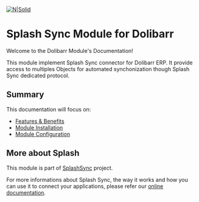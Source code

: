 
[![N|Solid](https://splashsync.github.io/Dolibarr/img/logo.jpg)](http://www.splashsync.com)

# Splash Sync Module for Dolibarr

Welcome to the Dolibarr Module's Documentation!

This module implement Splash Sync connector for Dolibarr ERP. It provide access to multiples Objects for automated synchonization though Splash Sync dedicated protocol.

## Summary 

This documentation will focus on:

* [Features & Benefits](https://splashsync.github.io/Dolibarr/features)
* [Module Installation](https://splashsync.github.io/Dolibarr/install)
* [Module Configuration](https://splashsync.github.io/Dolibarr/configuration)

## More about Splash
This module is part of [SplashSync](http://www.splashsync.com) project. 

For more informations about Splash Sync, the way it works and how you can use it to connect your applications, please refer our [online documentation](http://www.splashsync.com).
